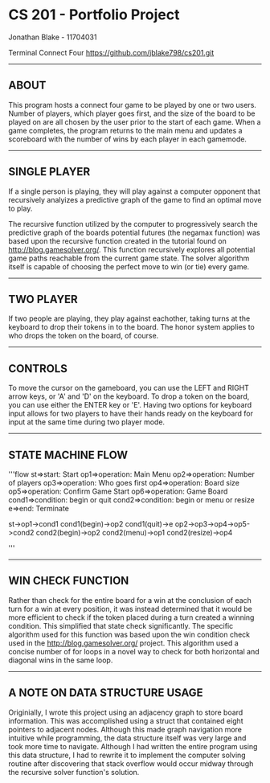 # CS 201 - Portfolio Project
Jonathan Blake - 11704031

Terminal Connect Four
https://github.com/jblake798/cs201.git

-----
ABOUT
-----

This program hosts a connect four game to be played by one or two users.
Number of players, which player goes first, and the size of the board to
be played on are all chosen by the user prior to the start of each game.
When a game completes, the program returns to the main menu and updates
a scoreboard with the number of wins by each player in each gamemode.

-------------
SINGLE PLAYER
-------------

If a single person is playing, they will play against a computer opponent
that recursively analyizes a predictive graph of the game to find an
optimal move to play.

The recursive function utilized by the computer to progressively search
the predictive graph of the boards potential futures (the negamax function)
was based upon the recursive function created in the tutorial found on
http://blog.gamesolver.org/. This function recursively explores all
potential game paths reachable from the current game state. The solver
algorithm itself is capable of choosing the perfect move to win (or tie)
every game.

----------
TWO PLAYER
----------

If two people are playing, they play against eachother, taking turns at
the keyboard to drop their tokens in to the board. The honor system
applies to who drops the token on the board, of course.

--------
CONTROLS
--------

To move the cursor on the gameboard, you can use the LEFT and RIGHT
arrow keys, or 'A' and 'D' on the keyboard. To drop a token on the board,
you can use either the ENTER key or 'E'. Having two options for keyboard
input allows for two players to have their hands ready on the keyboard
for input at the same time during two player mode.

------------------
STATE MACHINE FLOW
------------------

'''flow
st=>start: Start
op1=>operation: Main Menu
op2=>operation: Number of players
op3=>operation:	Who goes first
op4=>operation: Board size
op5=>operation: Confirm Game Start
op6=>operation: Game Board
cond1=>condition: begin or quit
cond2=>condition: begin or menu or resize
e=>end: Terminate

st->op1->cond1
cond1(begin)->op2
cond1(quit)->e
op2->op3->op4->op5->cond2
cond2(begin)->op2
cond2(menu)->op1
cond2(resize)->op4

'''

------------------
WIN CHECK FUNCTION
------------------

Rather than check for the entire board for a win at the conclusion of
each turn for a win at every position, it was instead determined that
it would be more efficient to check if the token placed during a turn
created a winning condition. This simplified that state check significantly.
The specific algorithm used for this function was based upon the win
condition check used in the http://blog.gamesolver.org/ project. This
algorithm used a concise number of for loops in a novel way to check
for both horizontal and diagonal wins in the same loop.

------------------------------
A NOTE ON DATA STRUCTURE USAGE
------------------------------

Originially, I wrote this project using an adjacency graph to store
board information. This was accomplished using a struct that contained
eight pointers to adjacent nodes. Although this made graph navigation
more intuitive while programming, the data structure itself was very
large and took more time to navigate. Although I had written the entire
program using this data structure, I had to rewrite it to implement the
computer solving routine after discovering that stack overflow would occur
midway through the recursive solver function's solution.